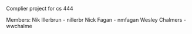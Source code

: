 Complier project for cs 444


Members:
Nik Illerbrun   - nillerbr
Nick Fagan      - nmfagan 
Wesley Chalmers - wwchalme 
